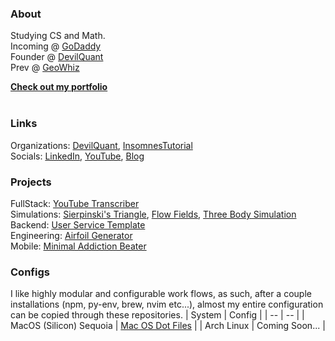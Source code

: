### About
Studying CS and Math. <br>
Incoming @ [GoDaddy](https://www.godaddy.com/) <br>
Founder @ [DevilQuant](https://devilquant.com) <br>
Prev @ [GeoWhiz](https://www.geowhiz.com/)

<b>[Check out my portfolio](https://cedricclaessens.com)</b>
<br><br>


### Links

<!-- Open-Source Projects (Maintaining and Contributing): [QuantBot](https://github.com/DevilQuantASU/quantbot) <br> -->
Organizations: [DevilQuant](https://devilquant.com/github), [InsomnesTutorial](https://github.com/InsomnesTutorials) <br>
Socials: [LinkedIn](https://www.linkedin.com/in/cedric-claessens-412414250/), [YouTube](https://www.youtube.com/channel/UCy0tGTdCVdygVb9wVGLHW3w), [Blog](https://blog.cedricclaessens.com)

### Projects
FullStack: [YouTube Transcriber](https://github.com/1nsomnes/TranscriptionApp) <br>
Simulations: [Sierpinski's Triangle](https://github.com/1nsomnes/SierpinskisTriangle), [Flow Fields](https://github.com/1nsomnes/FlowFields), [Three Body Simulation](https://github.com/InsomnesTutorials/ThreeBodyProblemSimulation) <br>
Backend: [User Service Template](https://github.com/1nsomnes/User-Service-Template) <br>
Engineering: [Airfoil Generator](https://github.com/1nsomnes/AirFoilGenerator) <br>
Mobile: [Minimal Addiction Beater](https://github.com/1nsomnes/minimal_addiction_beater/) <br>

### Configs
I like highly modular and configurable work flows, as such, after a couple installations (npm, py-env, brew, nvim etc...), almost my entire configuration can be copied through these repositories. 
| System | Config |
| -- | -- | 
| MacOS (Silicon) Sequoia | [Mac OS Dot Files](https://github.com/1nsomnes/MacOSDotFiles) |
| Arch Linux | Coming Soon... |





<!--
<h1 align="center">👋 Hi, I'm Insomnes! </br></h1> 
<p align="center">
  <!--
  <a href="https://discord.com/invite/decJDCn">
	    <img src="https://img.shields.io/discord/761776694645489665?color=7289DA&labelColor=4a64bd&logo=discord&logoColor=white&style=for-the-badge" />
	</a> 
  
  <a href="https://www.youtube.com/channel/UCy0tGTdCVdygVb9wVGLHW3w">
	    <img src="https://img.shields.io/youtube/channel/subscribers/UCy0tGTdCVdygVb9wVGLHW3w?label=My%20Youtube&style=for-the-badge" />
	</a> 
  
  <a href="https://www.fiverr.com/insomnes">
	    <img src="https://img.shields.io/badge/fiverr-1DBF73?style=for-the-badge&logo=fiverr&logoColor=white" />
	</a> 

</p> 

### About Me
I'm a student at Arizona State University studying Computer Science and Mathematics. My interests are primarily in competitive programming, full stack, and computational programming. I know a wide variety of languages including but not limited to Python, Java, Go, C#, and Javascript. Additionally, I have over 3 years of professional development as a Software Engineer and Freelancer. 

### More Links
- [My Website](https://cedricclaessens.com/)
- [Linkedin](https://www.linkedin.com/in/cedric-claessens-412414250/)
- [Leetcode](https://leetcode.com/u/1nsomnes/)
- [More Links](https://cedricclaessens.com/links)


# Check out my projects! :arrow_down::arrow_down:
__>
